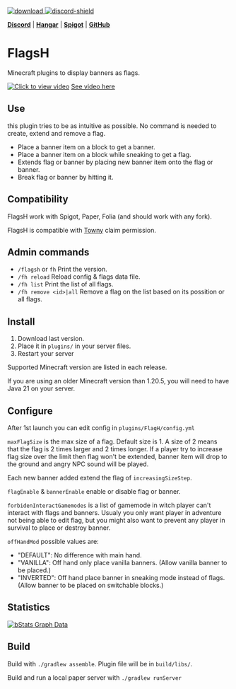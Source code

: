 [download]: https://img.shields.io/github/downloads/HydrolienF/FlagsH/total
[downloadLink]: https://hangar.papermc.io/Hydrolien/FlagsH
[discord-shield]: https://img.shields.io/discord/728592434577014825?label=discord
[discord-invite]: https://discord.gg/RPNbtRSFqG

[ ![download][] ][downloadLink]
[ ![discord-shield][] ][discord-invite]

[**Discord**](https://discord.gg/RPNbtRSFqG) | [**Hangar**](https://hangar.papermc.io/Hydrolien/FlagsH) | [**Spigot**](https://www.spigotmc.org/resources/flagsh.113920/) | [**GitHub**](https://github.com/HydrolienF/FlagsH)

# FlagsH
Minecraft plugins to display banners as flags.

[![Click to view video](https://img.youtube.com/vi/94QfPndYXYM/maxresdefault.jpg)](https://youtu.be/94QfPndYXYM)
[See video here](https://youtu.be/94QfPndYXYM)

## Use

this plugin tries to be as intuitive as possible. No command is needed to create, extend and remove a flag.

 - Place a banner item on a block to get a banner.
 - Place a banner item on a block while sneaking to get a flag.
 - Extends flag or banner by placing new banner item onto the flag or banner.
 - Break flag or banner by hitting it.

## Compatibility

FlagsH work with Spigot, Paper, Folia (and should work with any fork).

FlagsH is compatible with [Towny](https://github.com/TownyAdvanced/Towny) claim permission.


## Admin commands

 - `/flagsh` or `fh` Print the version.
 - `/fh reload` Reload config & flags data file.
 - `/fh list` Print the list of all flags.
 - `/fh remove <id>|all` Remove a flag on the list based on its possition or all flags.


## Install

1. Download last version.
2. Place it in `plugins/` in your server files.
3. Restart your server

Supported Minecraft version are listed in each release.

If you are using an older Minecraft version than 1.20.5, you will need to have Java 21 on your server.

## Configure

After 1st launch you can edit config in `plugins/FlagH/config.yml`

`maxFlagSize` is the max size of a flag. Default size is 1. A size of 2 means that the flag is 2 times larger and 2 times longer. If a player try to increase flag size over the limit then flag won't be extended, banner item will drop to the ground and angry NPC sound will be played.

Each new banner added extend the flag of `increasingSizeStep`.

`flagEnable` & `bannerEnable` enable or disable flag or banner.

`forbidenInteractGamemodes` is a list of gamemode in witch player can't interact with flags and banners. Usualy you only want player in adventure not being able to edit flag, but you might also want to prevent any player in survival to place or destroy banner.

`offHandMod` possible values are:
- "DEFAULT": No difference with main hand.
- "VANILLA": Off hand only place vanilla banners. (Allow vanilla banner to be placed.)
- "INVERTED": Off hand place banner in sneaking mode instead of flags. (Allow banner to be placed on switchable blocks.)


## Statistics
[![bStats Graph Data](https://bstats.org/signatures/bukkit/flagsh.svg)](https://bstats.org/plugin/bukkit/FlagsH/19981)

## Build

Build with `./gradlew assemble`. Plugin file will be in `build/libs/`.

Build and run a local paper server with `./gradlew runServer`
